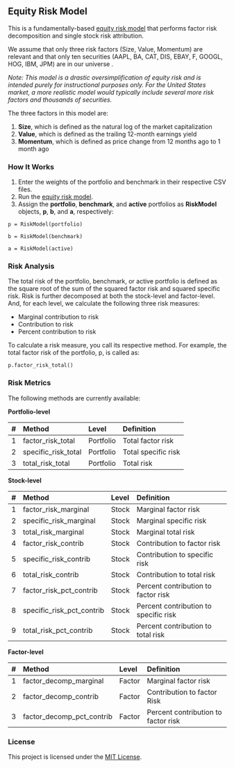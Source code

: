 ## Equity Risk Model

This is a fundamentally-based [equity risk model](/equity_risk_model.py) that performs factor risk decomposition and single stock risk attribution. 

We assume that only three risk factors (Size, Value, Momentum) are relevant and that only ten securities (AAPL, BA, CAT, DIS, EBAY, F, GOOGL, HOG, IBM, JPM) are in our universe .

*Note: This model is a drastic oversimplification of equity risk and is intended purely for instructional purposes only. For the United States market, a more realistic model would typically include several more risk factors and thousands of securities.*

The three factors in this model are:

1. **Size**, which is defined as the natural log of the market capitalization
2. **Value**, which is defined as the trailing 12-month earnings yield
3. **Momentum**, which is defined as price change from 12 months ago to 1 month ago

### How It Works

1. Enter the weights of the portfolio and benchmark in their respective CSV files.
2. Run the [equity risk model](/equity_risk_model.py).
3. Assign the **portfolio**, **benchmark**, and **active** portfolios as **RiskModel** objects, **p**, **b**, and **a**, respectively:
```
p = RiskModel(portfolio)
```
```
b = RiskModel(benchmark)
```
```
a = RiskModel(active)
```

### Risk Analysis

The total risk of the portfolio, benchmark, or active portfolio is defined as the square root of the sum of the squared factor risk and squared specific risk. Risk is further decomposed at both the stock-level and factor-level. And, for each level, we calculate the following three risk measures:

- Marginal contribution to risk
- Contribution to risk
- Percent contribution to risk

To calculate a risk measure, you call its respective method. For example, the total factor risk of the portfolio, p, is called as:

```
p.factor_risk_total()
```

### Risk Metrics

The following methods are currently available:

**Portfolio-level**

| # | Method | Level | Definition |
| :---: | :--- | :--- | :--- |
|1| factor_risk_total | Portfolio | Total factor risk |
|2| specific_risk_total | Portfolio | Total specific risk |
|3| total_risk_total | Portfolio | Total risk |

**Stock-level**

| # | Method | Level | Definition |
| :---: | :--- | :--- | :--- |
|1| factor_risk_marginal | Stock | Marginal factor risk | 
|2| specific_risk_marginal | Stock | Marginal specific risk | 
|3| total_risk_marginal | Stock | Marginal total risk | 
|4| factor_risk_contrib | Stock | Contribution to factor risk | 
|5| specific_risk_contrib | Stock | Contribution to specific risk | 
|6| total_risk_contrib | Stock | Contribution to total risk | 
|7| factor_risk_pct_contrib | Stock | Percent contribution to factor risk | 
|8| specific_risk_pct_contrib | Stock | Percent contribution to specific risk | 
|9| total_risk_pct_contrib | Stock | Percent contribution to total risk | 

**Factor-level**

| # | Method | Level | Definition |
| :---: | :--- | :--- | :--- |
|1| factor_decomp_marginal | Factor | Marginal factor risk |
|2| factor_decomp_contrib | Factor | Contribution to factor Risk | 
|3| factor_decomp_pct_contrib | Factor | Percent contribution to factor risk | 

### License

This project is licensed under the [MIT License](/LICENSE).